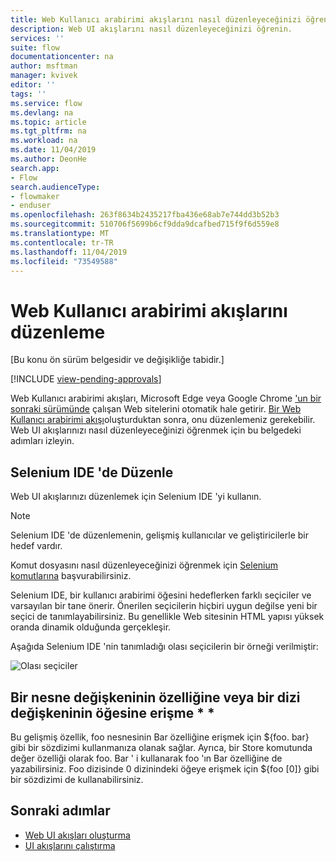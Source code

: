 ```yaml
---
title: Web Kullanıcı arabirimi akışlarını nasıl düzenleyeceğinizi öğrenin | Microsoft Docs
description: Web UI akışlarını nasıl düzenleyeceğinizi öğrenin.
services: ''
suite: flow
documentationcenter: na
author: msftman
manager: kvivek
editor: ''
tags: ''
ms.service: flow
ms.devlang: na
ms.topic: article
ms.tgt_pltfrm: na
ms.workload: na
ms.date: 11/04/2019
ms.author: DeonHe
search.app:
- Flow
search.audienceType:
- flowmaker
- enduser
ms.openlocfilehash: 263f8634b2435217fba436e68ab7e744dd3b52b3
ms.sourcegitcommit: 510706f5699b6cf9dda9dcafbed715f9f6d559e8
ms.translationtype: MT
ms.contentlocale: tr-TR
ms.lasthandoff: 11/04/2019
ms.locfileid: "73549588"
---
```

# <a name="edit-web-ui-flows"></a>Web Kullanıcı arabirimi akışlarını düzenleme

[Bu konu ön sürüm belgesidir ve değişikliğe tabidir.]

[!INCLUDE [view-pending-approvals](../includes/cc-rebrand.md)]

Web Kullanıcı arabirimi akışları, Microsoft Edge veya Google Chrome ['un bir sonraki sürümünde](https://www.microsoftedgeinsider.com/) çalışan Web sitelerini otomatik hale getirir. [Bir Web Kullanıcı arabirimi akışı](create-web.md)oluşturduktan sonra, onu düzenlemeniz gerekebilir. Web UI akışlarınızı nasıl düzenleyeceğinizi öğrenmek için bu belgedeki adımları izleyin.

## <a name="edit-in-selenium-ide"></a>Selenium IDE 'de Düzenle

Web UI akışlarınızı düzenlemek için Selenium IDE 'yi kullanın.

>[!NOTE]
>Selenium IDE 'de düzenlemenin, gelişmiş kullanıcılar ve geliştiricilerle bir hedef vardır.

Komut dosyasını nasıl düzenleyeceğinizi öğrenmek için [Selenium komutlarına](https://www.seleniumhq.org/selenium-ide/docs/en/api/commands/) başvurabilirsiniz.

Selenium IDE, bir kullanıcı arabirimi öğesini hedeflerken farklı seçiciler ve varsayılan bir tane önerir. Önerilen seçicilerin hiçbiri uygun değilse yeni bir seçici de tanımlayabilirsiniz. Bu genellikle Web sitesinin HTML yapısı yüksek oranda dinamik olduğunda gerçekleşir.

Aşağıda Selenium IDE 'nin tanımladığı olası seçicilerin bir örneği verilmiştir:

![Olası seçiciler](../media/edit-web/possible-selectors.png "Olası seçiciler")

## <a name="accessing-a-property-of-an-object-variable-or-item-of-an-array-variable"></a>Bir nesne değişkeninin özelliğine veya bir dizi değişkeninin öğesine erişme * *

Bu gelişmiş özellik, foo nesnesinin Bar özelliğine erişmek için \${foo. bar} gibi bir sözdizimi kullanmanıza olanak sağlar. Ayrıca, bir Store komutunda değer özelliği olarak foo. Bar ' i kullanarak foo 'ın Bar özelliğine de yazabilirsiniz. Foo dizisinde 0 dizinindeki öğeye erişmek için \${foo [0]} gibi bir sözdizimi de kullanabilirsiniz.

## <a name="next-steps"></a>Sonraki adımlar

- [Web UI akışları oluşturma](create-web.md)
- [UI akışlarını çalıştırma](run-ui-flow.md)
